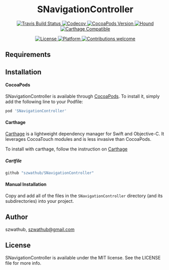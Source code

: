 <h1 align="center">SNavigationController</h1>

<p align="center">
    <a href="https://travis-ci.com/szwathub/SNavigationController">
        <img src="https://travis-ci.com/szwathub/SNavigationController.svg?branch=master" alt="Travis Build Status">
    </a>
    <a href="https://codecov.io/github/szwathub/SNavigationController">
        <img src="https://codecov.io/gh/szwathub/SNavigationController/branch/master/graph/badge.svg" alt="Codecov">
    </a>
    <a href="http://cocoapods.org/pods/SNavigationController">
        <img src="https://img.shields.io/cocoapods/v/SNavigationController.svg?style=flat" alt="CocoaPods Version">
    </a>
    <a href="https://houndci.com">
        <img src="https://img.shields.io/badge/Reviewed_by-Hound-8E64B0.svg" alt="Hound">
    </a>
    <a href="https://github.com/szwathub/SNavigationController">
        <img src="https://img.shields.io/badge/Carthage-compatible-4BC51D.svg?style=flat" alt="Carthage Compatible">
    </a>
</p>


<p align="center">
    <a href="http://cocoapods.org/pods/SNavigationController">
        <img src="https://img.shields.io/cocoapods/l/SNavigationController.svg?style=flat" alt="License">
    </a>
    <a href="http://cocoapods.org/pods/SNavigationController">
        <img src="https://img.shields.io/cocoapods/p/SNavigationController.svg?style=flat" alt="Platform">
    </a>
    <a href="https://github.com/szwathub/SNavigationController/pulls">
        <img src="https://img.shields.io/badge/contributions-welcome-brightgreen.svg?style=flat" alt="Contributions welcome">
    </a>
</p>


## Requirements

## Installation
#### CocoaPods
SNavigationController is available through [CocoaPods](http://cocoapods.org). To install it, simply add the following line to your Podfile:

```ruby
pod 'SNavigationController'
```

#### Carthage
[Carthage](https://github.com/Carthage/Carthage) is a lightweight dependency manager for Swift and Objective-C. It leverages CocoaTouch modules and is less invasive than CocoaPods.

To install with carthage, follow the instruction on [Carthage](https://github.com/Carthage/Carthage)

##### Cartfile
```ruby
github "szwathub/SNavigationController"
```

#### Manual Installation
Copy and add all of the files in the `SNavigationController` directory (and its subdirectories) into your project.

## Author

szwathub, szwathub@gmail.com

## License

SNavigationController is available under the MIT license. See the LICENSE file for more info.
